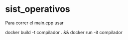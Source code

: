 # sist_operativos
Para correr el main.cpp usar

docker build -t compilador . && docker run -it compilador